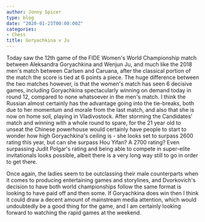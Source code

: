 ```yaml
---
author: Jonny Spicer
type: blog
date: "2020-01-23T00:00:00Z"
categories:
- Chess
title: Goryachkina v Ju
---
```

Today saw the 12th game of the FIDE Women's World Championship match between Aleksandra Goryachkina and Wenjun Ju, and much
like the 2018 men's match between Carlsen and Caruana, after the classical portion of the match the score is tied at 6 points
a piece. The huge difference between the two matches however, is that the women's match has seen 6 decisive games, including
Goryachkina spectacularly winning on demand today in round 12, compared to none whatsoever in the men's match. I think
the Russian almost certainly has the advantage going into the tie-breaks, both due to her momentum and morale from the last match,
and also that she is now on home soil, playing in Vladivostock. After storming the Candidates' match and winning with a whole round
to spare, for the 21 year old to unseat the Chinese powerhouse would certainly have people to start to wonder how high Goryachkina's
ceiling is - she looks set to surpass 2600 rating this year, but can she surpass Hou Yifan? A 2700 rating? Even surpassing Judit
Polgar's rating and being able to compete in super-elite invitationals looks possible, albeit there is a very long way still to go
in order to get there.

Once again, the ladies seem to be outclassing their male counterparts when it comes to producing entertaining games and storylines,
and Dvorkovich's decision to have both world championships follow the same format is looking to have paid off and then some. If
Goryachkina does win then I think it could draw a decent amount of mainstream media attention, which would undoubtedly be a good
thing for the game, and I am certainly looking forward to watching the rapid games at the weekend.
